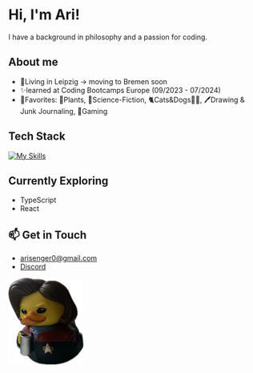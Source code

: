# Hi, I'm Ari!

I have a background in philosophy and a passion for coding.

## About me
- 🌃Living in Leipzig -> moving to Bremen soon
- ✨learned at Coding Bootcamps Europe (09/2023 - 07/2024)
- 💞Favorites: 🌱Plants, 🚀Science-Fiction, 🐈Cats&Dogs🐕‍🦺, 🖊️Drawing & Junk Journaling, 👾Gaming

## Tech Stack
[![My Skills](https://skillicons.dev/icons?i=js,html,css,vue,pinia,tailwind,vscode&theme=dark)](https://skillicons.dev)

## Currently Exploring
 - TypeScript
 - React

## 📫 Get in Touch 
 - <arisenger0@gmail.com>
 - [Discord](https://www.discordapp.com/users/.piepmatz) 
  

<img src="janeway.jpg" alt="captain janeway" width="150"/>



<!--
**Artromi/Artromi** is a ✨ _special_ ✨ repository because its `README.md` (this file) appears on your GitHub profile.

Here are some ideas to get you started:

- 🔭 I’m currently working on ...
- 🌱 I’m currently learning ...
- 👯 I’m looking to collaborate on ...
- 🤔 I’m looking for help with ...
- 💬 Ask me about ...
- 📫 How to reach me: ...
- 😄 Pronouns: ...
- ⚡ Fun fact: ...
-->

